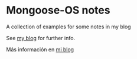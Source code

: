 # Mongoose-OS notes
A collection of examples for some notes in my blog

See [my blog](http://www.scaprile.com/category/linge/mosnotes/) for further info.

Más información en [mi blog](http://www.scaprile.com/category/linge/mosnotes/)
